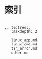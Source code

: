 # 索引

```eval_rst

.. toctree::
   :maxdepth: 2

   linux_app.md
   linux_cmd.md
   tar_error.md
   other.md
```